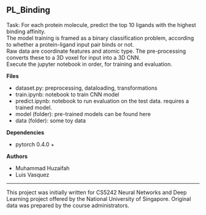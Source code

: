 ## PL_Binding

Task: For each protein molecule, predict the top 10 ligands with the highest binding affinity.  
The model training is framed as a binary classification problem, according to whether a protein-ligand input pair binds or not.    
Raw data are coordinate features and atomic type. The pre-processing converts these to a 3D voxel for input into a 3D CNN.  
Execute the jupyter notebook in order, for training and evaluation.     

**Files**  
* dataset.py: preprocessing, dataloading, transformations
* train.ipynb: notebook to train CNN model
* predict.ipynb: notebook to run evaluation on the test data. requires a trained model.
* model (folder): pre-trained models can be found here
* data (folder): some toy data 

**Dependencies**  
* pytorch 0.4.0 +  

**Authors**  
* Muhammad Huzaifah
* Luis Vasquez

- - -
This project was initially written for CS5242 Neural Networks and Deep Learning project offered by the National University of Singapore. Original data was prepared by the course administrators. 






